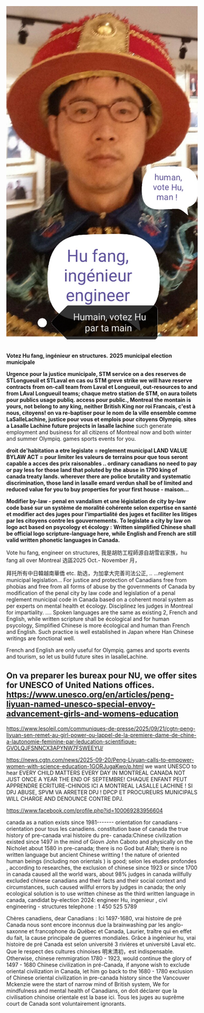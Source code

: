 ![image](https://github.com/United-Nations-Canada/2024-canada-federal-by-election/blob/main/01.jpg) 

**Votez Hu fang, ingénieur en structures.**
**2025 municipal election municipale** 

**Urgence pour la justice municipale,
STM service  on a des reserves de STLongueuil et  STLaval en cas ou STM greve strike we will  have reserve contracts from on-call team from Laval et Longueuil, out-resources to and from LAval Longueuil teams;
chaque metro station de STM, on aura toilets pour publics usage publiq. access pour public., 
Montreal
the montain is yours, not belong to any king, neither British King nor roi Francais, c'est à nous, citoyens! on va re-baptiser pour le nom de la ville ensemble comme
LaSalleLachine,
justice pour vous et emplois pour citoyens 
Olympiq. sites a Lasalle Lachine  future projects in lasalle lachine**
such generate employment and business for all citizens of Montreal now and both winter and summer Olympiq. games sports events for you.

**droit de'habitation a etre legislate = reglement municipal LAND VALUE BYLAW ACT = pour limiter les valeurs de terrains pour que tous seront capable a acces des prix raisonables ..
ordinary canadians no need to pay or pay less for those land that poluted by the abuse in 1790 king of canada treaty lands.
wherever there are police brutality and systematic discrimination, those land in lasalle emard verdun shall be of limited and reduced value for you to buy properties for your first house - maison...**

**Modifier by-law - penal  en vandalism et une législation de city by-law code basé sur un système de moralité cohérente selon expertise en santé et  modifier act des juges pour l'impartialité des juges et faciliter les litiges par les citoyens contre les gouvernements.** 
**To legislate a city by law on logo act based on psycology et écology :**
**Written simplified Chinese shall be official logo scripture-language here, while English and French are still valid written phonetic languages in Canada.**

Vote hu fang, engineer on structures, 
我是胡昉工程師源自胡雪岩家族，hu fang 
all over Montreal 选區2025 Oct.- November 月，

拜托所有中日韓越南華僑 etc. 助选，为加拿大完善司法公正,
..
...reglement  municipal  legislation...
For justice and protection of Canadians free from phobias and free from all forms of abuse by the governments of Canada by modification of the penal city by law  code and legislation of a penal reglement municipal code in Canada based on a coherent moral system as per experts on mental health et écology. 
Disciplinez les judges in Montreal for impartiality.
....
Spoken languages are the same as existing 2,
French and English, while written scripture shall be écological and for human psycology,
Simplified Chinese is more écological and human than French and English.
Such practice is well established in Japan where Han Chinese writings are fonctional well.

French and English are only useful for Olympiq. games and sports events and tourism, so let us build future sites in lasalleLachine.

On va preparer les bureax pour NU, 
we offer sites for UNESCO of United Nations offices.
https://www.unesco.org/en/articles/peng-liyuan-named-unesco-special-envoy-advancement-girls-and-womens-education
------
https://www.lesoleil.com/communiques-de-presse/2025/09/21/cgtn-peng-liyuan-sen-remet-au-girl-power-ou-lappel-de-la-premiere-dame-de-chine-a-lautonomie-feminine-par-leducation-scientifique-GVOLQJFSNNCX3APYNW7FSWEEYU/

https://news.cgtn.com/news/2025-09-20/Peng-Liyuan-calls-to-empower-women-with-science-education-1GORJugaKwo/p.html
we want UNESCO to hear EVERY CHILD MATTERS EVERY DAY IN MONTREAL CANADA NOT JUST ONCE A YEAR THE END OF SEPTEMBRE!
CHAQUE ENFANT PEUT APPRENDRE ECRITURE-CHINOIS ICI A MONTREAL LASALLE LACHINE ! SI DPJ ABUSE, SPVM VA ARRETER DPJ !
DPCP ET PROCUREURS MUNICIPALS WILL CHARGE AND DENOUNCE CONTRE DPJ.

https://www.facebook.com/profile.php?id=100069283956604

canada as a nation exists since 1981-------
orientation for canadians - orientation pour tous les canadiens.
constitution base of canada
the true history of pre-canada
vrai histoire du pre- canada:Chinese civilization existed since 1497 in the mind of Giovn John Caboto and physically on the Nicholet about 1580 in pre-canada;
there is no God but Allah; there is no written language but ancient Chinese writting !
the nature of oriented human beings (including non orientals ) is good; 
selon les etudes profondes , according to researches, the exclusion of chinese since 1923 or since 1700 in canada caused all the world wars,
about 98% judges in canada willfully excluded chinese canadians and their facts and their social context and circumstances, such caused willful errors by judges in canada;
the only ecological solution is to use written chinese as the third written language in canada,
candidat by-election 2024: engineer Hu, ingenieur , civl engineering - structures
telephone : 1 450 525 5789

Chères canadiens,  dear Canadians :
Ici 1497-1680, vrai histoire de pré Canada nous sont encore inconnus due la brainwashing par les anglo-saxonne et francophone du Québec et Canada, Laurier, traître qui en effet du fait, la cause principale de guerres mondiales. 
Grâce à ingénieur hu, vrai histoire de pré Canada est selon université 3 rivières et université Laval etc. 
Que le respect des cultures chinoises 明末清初，est indispensable. 
Otherwise, chinese remmigration  1780 - 1923, would continue the glory of 1497 - 1680 Chinese civilization in pré-Canada, if anyone wish to exclude oriental civilization in Canada, let him go back to the 1680 - 1780 exclusion of Chinese oriental civilization in pre-canada history since the Vancouver Mckenzie were the start of narrow mind of British system, 
We for mindfulness and mental health of Canadians, on doit déclarer que la civilisation chinoise orientale est la base ici. 
Tous les juges au suprême court de Canada sont voluntairement ignorants.
